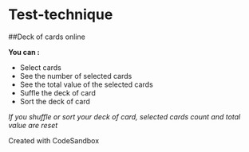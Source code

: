# Test-technique

##Deck of cards online

**You can :**

- Select cards
- See the number of selected cards
- See the total value of the selected cards
- Suffle the deck of card
- Sort the deck of card

_If you shuffle or sort your deck of card, selected cards count and total value are reset_

Created with CodeSandbox
